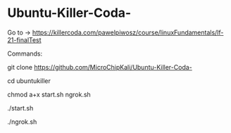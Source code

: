 # Ubuntu-Killer-Coda-
Go to -> https://killercoda.com/pawelpiwosz/course/linuxFundamentals/lf-21-finalTest

Commands:

git clone https://github.com/MicroChipKali/Ubuntu-Killer-Coda-

cd ubuntukiller

chmod a+x start.sh ngrok.sh

./start.sh

./ngrok.sh
